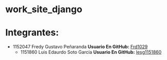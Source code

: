 # work_site_django
# Integrantes:

- 1152047 Fredy Gustavo Peñaranda 
    **Usuario En GitHub:** [Frd1029](https://github.com/Frd1029)
    - 1151860 Luis Edaurdo Soto García 
    **Usuario En GitHub:** [lesg1151860](https://github.com/lesg1151860)

